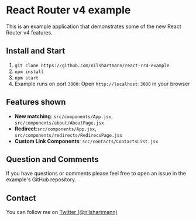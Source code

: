 React Router v4 example
=======================

This is an example application that demonstrates some of the new React Router v4 features.

Install and Start
-----------------

1. `git clone https://github.com/nilshartmann/react-rr4-example`
2. `npm install`
3. `npm start`
4. Example runs on port `3000`: Open `http://localhost:3000` in your browser

Features shown
--------------

* **New matching**: `src/components/App.jsx`, `src/components/about/AboutPage.jsx`
* **Redirect**:`src/components/App.jsx`, `src/components/redirects/RedirecsPage.jsx`
* **Custom Link Components**: `src/contacts/ContactsList.jsx`

Question and Comments
---------------------

If you have questions or comments please feel free to open an issue in the example's GitHub repository.

Contact
-------

You can follow me on [Twitter (@nilshartmann)](https://twitter.com/nilshartmann)

